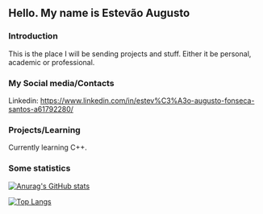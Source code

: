 ## Hello. My name is Estevão Augusto

### Introduction
  This is the place I will be sending projects and stuff. Either it be personal, academic or professional.
### My Social media/Contacts
  Linkedin: https://www.linkedin.com/in/estev%C3%A3o-augusto-fonseca-santos-a61792280/
### Projects/Learning
  Currently learning C++.

### Some statistics

[![Anurag's GitHub stats](https://github-readme-stats.vercel.app/api?username=EstevaoAugusto&show_icons=true&theme=radical)](https://github.com/anuraghazra/github-readme-stats)

[![Top Langs](https://github-readme-stats.vercel.app/api/top-langs/?username=EstevaoAugusto&layout=compact)](https://github.com/anuraghazra/github-readme-stats)


  
<!--
**EstevaoAugusto/EstevaoAugusto** is a ✨ _special_ ✨ repository because its `README.md` (this file) appears on your GitHub profile.

Here are some ideas to get you started:

- 🔭 I’m currently working on ...
- 🌱 I’m currently learning ...
- 👯 I’m looking to collaborate on ...
- 🤔 I’m looking for help with ...
- 💬 Ask me about ...
- 📫 How to reach me: ...
- 😄 Pronouns: ...
- ⚡ Fun fact: ...
-->

